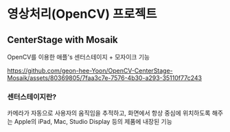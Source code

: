 # 영상처리(OpenCV) 프로젝트
## CenterStage with Mosaik
OpenCV를 이용한 애플's 센터스테이지 + 모자이크 기능

https://github.com/geon-hee-Yoon/OpenCV-CenterStage-Mosaik/assets/80369805/7faa3c7e-7576-4b30-a293-35110f77c243


### 센터스테이지란?
카메라가 자동으로 사용자의 움직임을 추적하고, 화면에서 항상 중심에 위치하도록 해주는 Apple의 iPad, Mac, Studio Display 등의 제품에 내장된 기능
